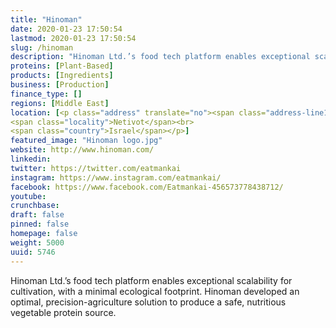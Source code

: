 ```yaml
---
title: "Hinoman"
date: 2020-01-23 17:50:54
lastmod: 2020-01-23 17:50:54
slug: /hinoman
description: "Hinoman Ltd.’s food tech platform enables exceptional scalability for cultivation, with a minimal ecological footprint. Hinoman developed an optimal, precision-agriculture solution to produce a safe, nutritious vegetable protein source."
proteins: [Plant-Based]
products: [Ingredients]
business: [Production]
finance_type: []
regions: [Middle East]
location: [<p class="address" translate="no"><span class="address-line1">Avraham Rozenman Street</span><br>
<span class="locality">Netivot</span><br>
<span class="country">Israel</span></p>]
featured_image: "Hinoman logo.jpg"
website: http://www.hinoman.com/
linkedin: 
twitter: https://twitter.com/eatmankai
instagram: https://www.instagram.com/eatmankai/
facebook: https://www.facebook.com/Eatmankai-456573778438712/
youtube: 
crunchbase: 
draft: false
pinned: false
homepage: false
weight: 5000
uuid: 5746
---
```

Hinoman Ltd.’s food tech platform enables exceptional scalability for cultivation, with a minimal ecological footprint. Hinoman developed an optimal, precision-agriculture solution to produce a safe, nutritious vegetable protein source.
